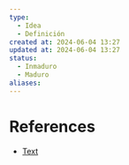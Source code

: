 ```yaml
---
type:
  - Idea
  - Definición
created at: 2024-06-04 13:27 
updated at: 2024-06-04 13:27
status:
  - Inmaduro
  - Maduro
aliases:
---
```



# References

 - [Text](enlace)

